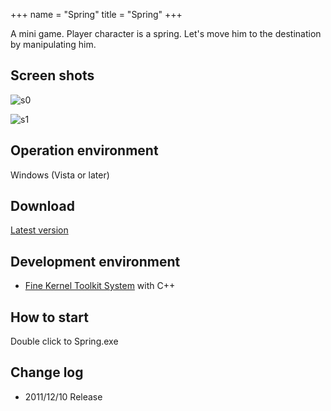 +++
name = "Spring"
title = "Spring"
+++

A mini game. Player character is a spring. Let's move him to the destination by manipulating him.

## Screen shots

![s0](/images/s0.png)

![s1](/images/s1.png)

## Operation environment

Windows (Vista or later)

## Download

[Latest version](https://static.yukihitoho.com/downloads/Spring_2011_12_10.zip)


## Development environment

- [Fine Kernel Toolkit System](https://gamescience.jp/FK/) with C++

## How to start

Double click to Spring.exe

## Change log

- 2011/12/10 Release